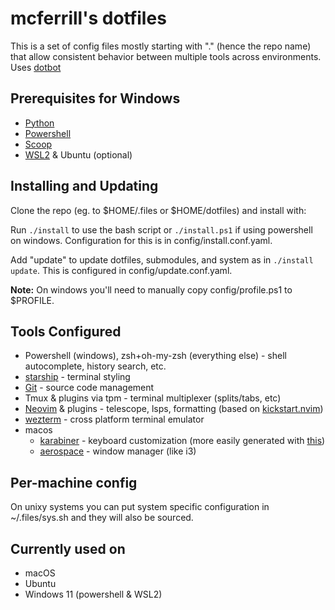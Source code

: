 # mcferrill's dotfiles

This is a set of config files mostly starting with "." (hence the repo name)
that allow consistent behavior between multiple tools across environments. Uses [dotbot](https://github.com/anishathalye/dotbot)

## Prerequisites for Windows

- [Python](https://www.python.org/)
- [Powershell](https://learn.microsoft.com/en-us/powershell/)
- [Scoop](https://scoop.sh/)
- [WSL2](https://learn.microsoft.com/en-us/windows/wsl/install) & Ubuntu (optional)

## Installing and Updating

Clone the repo (eg. to $HOME/.files or $HOME/dotfiles) and install with:

Run `./install` to use the bash script or `./install.ps1` if using powershell on windows.
Configuration for this is in config/install.conf.yaml.

Add "update" to update dotfiles, submodules, and system as in `./install update`. This is configured in config/update.conf.yaml.

**Note:** On windows you'll need to manually copy config/profile.ps1 to $PROFILE.

## Tools Configured

- Powershell (windows), zsh+oh-my-zsh (everything else) - shell autocomplete, history search, etc.
- [starship](https://starship.rs/) - terminal styling
- [Git](https://git-scm.com/) - source code management
- Tmux & plugins via tpm - terminal multiplexer (splits/tabs, etc)
- [Neovim](https://neovim.io/) & plugins - telescope, lsps, formatting (based on [kickstart.nvim](https://github.com/nvim-lua/kickstart.nvim))
- [wezterm](https://wezfurlong.org/wezterm/) - cross platform terminal emulator
- macos
  - [karabiner](https://karabiner-elements.pqrs.org/) - keyboard customization (more easily generated with [this](https://github.com/mxstbr/karabiner))
  - [aerospace](https://github.com/nikitabobko/AeroSpace) - window manager (like i3)

## Per-machine config

On unixy systems you can put system specific configuration in ~/.files/sys.sh and they will also be sourced.

## Currently used on

- macOS
- Ubuntu
- Windows 11 (powershell & WSL2)
